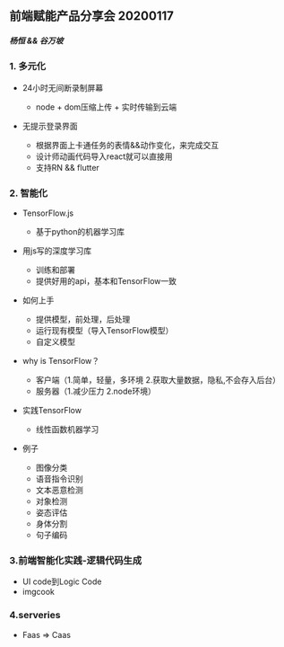 ## 前端赋能产品分享会 20200117
##### 杨恒 && 谷万坡

### 1. 多元化
* 24小时无间断录制屏幕
    * node + dom压缩上传 + 实时传输到云端

* 无提示登录界面
  * 根据界面上卡通任务的表情&&动作变化，来完成交互
  * 设计师动画代码导入react就可以直接用
  * 支持RN && flutter

### 2. 智能化
* TensorFlow.js
  * 基于python的机器学习库
* 用js写的深度学习库
  * 训练和部署
  * 提供好用的api，基本和TensorFlow一致

* 如何上手
  * 提供模型，前处理，后处理
  * 运行现有模型（导入TensorFlow模型）
  * 自定义模型

* why is TensorFlow？
  * 客户端（1.简单，轻量，多环境 2.获取大量数据，隐私,不会存入后台）
  * 服务器（1.减少压力 2.node环境）

* 实践TensorFlow
  * 线性函数机器学习

* 例子
  * 图像分类
  * 语音指令识别
  * 文本恶意检测
  * 对象检测
  * 姿态评估
  * 身体分割
  * 句子编码

### 3.前端智能化实践-逻辑代码生成
* UI code到Logic Code
* imgcook

### 4.serveries
  * Faas => Caas

